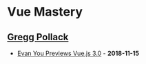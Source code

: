 # Vue Mastery

## [Gregg Pollack](https://medium.com/@greggpollack)

- [Evan You Previews Vue.js 3.0](https://medium.com/vue-mastery/evan-you-previews-vue-js-3-0-ab063dec3547) - **2018-11-15**
